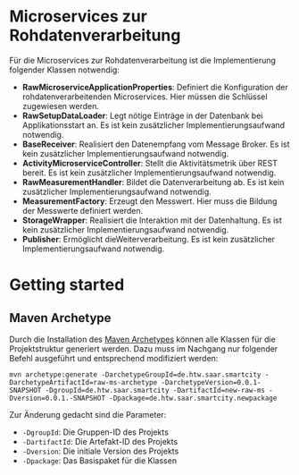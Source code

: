 # Microservices zur Rohdatenverarbeitung

Für die Microservices zur Rohdatenverarbeitung ist die Implementierung folgender Klassen notwendig:

* **RawMicroserviceApplicationProperties**: Definiert die Konfiguration der rohdatenverarbeitenden Microservices. Hier müssen die Schlüssel zugewiesen werden. 
* **RawSetupDataLoader**: Legt nötige Einträge in der Datenbank bei Applikationsstart an. Es ist kein zusätzlicher Implementierungsaufwand notwendig.
* **BaseReceiver**: Realisiert den Datenempfang vom Message Broker. Es ist kein zusätzlicher Implementierungsaufwand notwendig.
* **ActivityMicroserviceController**: Stellt die Aktivitätsmetrik über REST bereit. Es ist kein zusätzlicher Implementierungsaufwand notwendig. 
* **RawMeasurementHandler**: Bildet die Datenverarbeitung ab. Es ist kein zusätzlicher Implementierungsaufwand notwendig.
* **MeasurementFactory**: Erzeugt den Messwert. Hier muss die Bildung der Messwerte definiert werden.
* **StorageWrapper**: Realisiert die Interaktion mit der Datenhaltung. Es ist kein zusätzlicher Implementierungsaufwand notwendig. 
* **Publisher**: Ermöglicht dieWeiterverarbeitung. Es ist kein zusätzlicher Implementierungsaufwand notwendig.

# Getting started

## Maven Archetype
Durch die Installation des [Maven Archetypes](raw-ms-archetype) können alle Klassen für die Projektstruktur generiert werden.
Dazu muss im Nachgang nur folgender Befehl ausgeführt und entsprechend modifiziert werden:
````
mvn archetype:generate -DarchetypeGroupId=de.htw.saar.smartcity -DarchetypeArtifactId=raw-ms-archetype -DarchetypeVersion=0.0.1-SNAPSHOT -DgroupId=de.htw.saar.smartcity -DartifactId=new-raw-ms -Dversion=0.0.1.-SNAPSHOT -Dpackage=de.htw.saar.smartcity.newpackage
````
Zur Änderung gedacht sind die Parameter:
* `-DgroupId`: Die Gruppen-ID des Projekts
* `-DartifactId`: Die Artefakt-ID des Projekts
* `-Dversion`: Die initiale Version des Projekts
* `-Dpackage`: Das Basispaket für die Klassen
